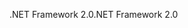 <span data-ttu-id="cc0d6-101">.NET Framework 2.0</span><span class="sxs-lookup"><span data-stu-id="cc0d6-101">.NET Framework 2.0</span></span>